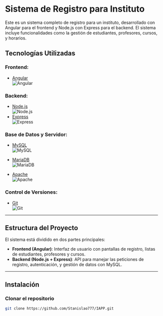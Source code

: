 # Sistema de Registro para Instituto

Este es un sistema completo de registro para un instituto, desarrollado con Angular para el frontend y Node.js con Express para el backend. El sistema incluye funcionalidades como la gestión de estudiantes, profesores, cursos, y horarios.

## Tecnologías Utilizadas

### Frontend:
- [Angular](https://angular.io/)  
  ![Angular](https://img.shields.io/badge/Angular-v18.2.3-red?logo=angular)
  
### Backend:
- [Node.js](https://nodejs.org/)  
  ![Node.js](https://img.shields.io/badge/Node.js-v20.17.0-green?logo=node.js)
- [Express](https://expressjs.com/)  
  ![Express](https://img.shields.io/badge/Express-v4.17-blue?logo=express)

### Base de Datos y Servidor:
- [MySQL](https://www.mysql.com/)  
  ![MySQL](https://img.shields.io/badge/MySQL-v4.5.1-blue?logo=mysql)
  
- [MariaDB](https://mariadb.org/)  
  ![MariaDB](https://img.shields.io/badge/MariaDB-v10.1.10-blue?logo=mariadb)

- [Apache](https://httpd.apache.org/)  
  ![Apache](https://img.shields.io/badge/Apache-v2.4.17-red?logo=apache)  


### Control de Versiones:
- [Git](https://git-scm.com/)  
  ![Git](https://img.shields.io/badge/Git-v2.44.0-orange?logo=git)

---

## Estructura del Proyecto

El sistema está dividido en dos partes principales:

- **Frontend (Angular)**: Interfaz de usuario con pantallas de registro, listas de estudiantes, profesores y cursos.
- **Backend (Node.js + Express)**: API para manejar las peticiones de registro, autenticación, y gestión de datos con MySQL.

---

## Instalación

### Clonar el repositorio

```bash
git clone https://github.com/Stanislao777/IAPP.git
